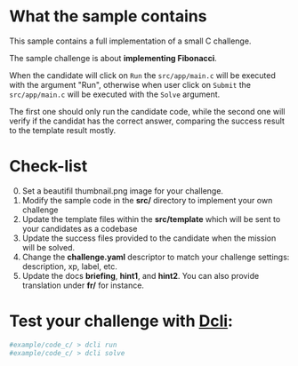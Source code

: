 # What the sample contains
This sample contains a full implementation of a small C challenge.

The sample challenge is about **implementing Fibonacci**.

When the candidate will click on `Run` the `src/app/main.c` will be executed with the argument "Run", otherwise when user click 
on `Submit` the `src/app/main.c` will be executed with the `Solve` argument.

The first one should only run the candidate code, while the second one will verify if the candidat has the correct answer, comparing the success result to the template result mostly.


# Check-list
0. Set a beautifil thumbnail.png image for your challenge.
1. Modify the sample code in the **src/** directory to implement your own challenge
2. Update the template files within the **src/template** which will be sent to your candidates as a codebase
3. Update the success files provided to the candidate when the mission will be solved.
4. Change the **challenge.yaml** descriptor to match your challenge settings: description, xp, label, etc.
5. Update the docs **briefing**, **hint1**, and **hint2**. You can also provide translation under **fr/** for instance.


# Test your challenge with [Dcli](https://github.com/deadlock-resources/dcli):
```bash
#example/code_c/ > dcli run
#example/code_c/ > dcli solve
```


